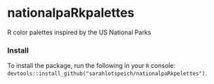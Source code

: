 # nationalpaRkpalettes
R color palettes inspired by the US National Parks

### Install
To install the package, run the following in your `R` console: `devtools::install_github("sarahlotspeich/nationalpaRkpelettes")`.
